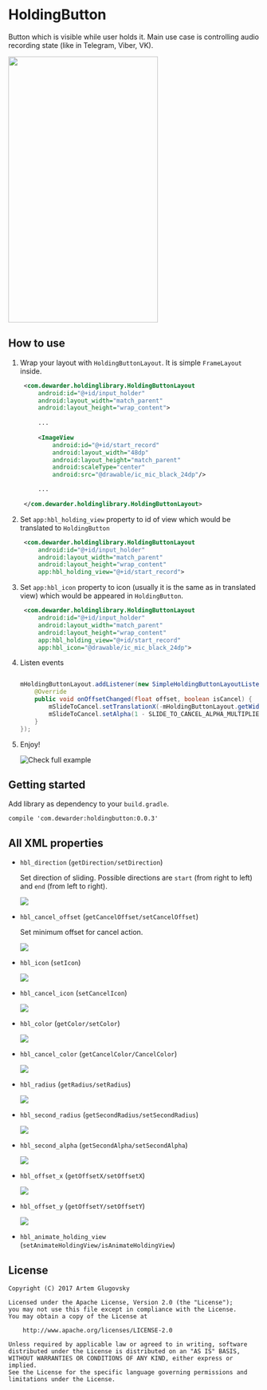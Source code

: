# HoldingButton

Button which is visible while user holds it. Main use case is controlling audio recording state (like in Telegram, Viber, VK). 

<img src="/_arts/example.gif" width="300" height="533"/>

## How to use

1. Wrap your layout with `HoldingButtonLayout`. It is simple `FrameLayout` inside.

   ```xml
    <com.dewarder.holdinglibrary.HoldingButtonLayout
        android:id="@+id/input_holder"
        android:layout_width="match_parent"
        android:layout_height="wrap_content">
        
        ...
     
        <ImageView
            android:id="@+id/start_record"
            android:layout_width="48dp"
            android:layout_height="match_parent"
            android:scaleType="center"
            android:src="@drawable/ic_mic_black_24dp"/>

        ...
 
    </com.dewarder.holdinglibrary.HoldingButtonLayout>

    ```

2. Set `app:hbl_holding_view` property to id of view which would be translated to `HoldingButton`

   ```xml
    <com.dewarder.holdinglibrary.HoldingButtonLayout
        android:id="@+id/input_holder"
        android:layout_width="match_parent"
        android:layout_height="wrap_content"
        app:hbl_holding_view="@+id/start_record">
   ```

3. Set `app:hbl_icon` property to icon (usually it is the same as in translated view) which would be appeared in `HoldingButton`.

   ```xml
    <com.dewarder.holdinglibrary.HoldingButtonLayout
        android:id="@+id/input_holder"
        android:layout_width="match_parent"
        android:layout_height="wrap_content"
        app:hbl_holding_view="@+id/start_record"
        app:hbl_icon="@drawable/ic_mic_black_24dp">
   ```

4. Listen events

   ```java
   
   mHoldingButtonLayout.addListener(new SimpleHoldingButtonLayoutListener() {
       @Override
       public void onOffsetChanged(float offset, boolean isCancel) {
           mSlideToCancel.setTranslationX(-mHoldingButtonLayout.getWidth() * offset);
           mSlideToCancel.setAlpha(1 - SLIDE_TO_CANCEL_ALPHA_MULTIPLIER * offset);
       }
   });
   
   ```

5. Enjoy!

   ![Check full example](https://github.com/dewarder/HoldingButton/tree/master/holdingbuttonsample)

## Getting started

Add library as dependency to your `build.gradle`.

```
compile 'com.dewarder:holdingbutton:0.0.3'
```

## All XML properties

- `hbl_direction` (`getDirection/setDirection`)

   Set direction of sliding. Possible directions are `start` (from right to left) and `end` (from left to right).

   ![](/_arts/hbl_directions.png)

- `hbl_cancel_offset` (`getCancelOffset/setCancelOffset`)

   Set minimum offset for cancel action.

   ![](/_arts/hbl_cancel_offset.png)

- `hbl_icon` (`setIcon`)

   ![](/_arts/hbl_icon.png)

- `hbl_cancel_icon` (`setCancelIcon`)

   ![](/_arts/hbl_cancel_icon.png)

- `hbl_color` (`getColor/setColor`)

   ![](/_arts/hbl_color.png)

- `hbl_cancel_color` (`getCancelColor/CancelColor`)

   ![](/_arts/hbl_cancel_color.png)

- `hbl_radius` (`getRadius/setRadius`)

   ![](/_arts/hbl_radius.png)

- `hbl_second_radius` (`getSecondRadius/setSecondRadius`)

   ![](/_arts/hbl_second_radius.png)

- `hbl_second_alpha` (`getSecondAlpha/setSecondAlpha`)

   ![](/_arts/hbl_second_alpha.png)

- `hbl_offset_x` (`getOffsetX/setOffsetX`)

   ![](/_arts/hbl_offset_x.png)

- `hbl_offset_y` (`getOffsetY/setOffsetY`)

   ![](/_arts/hbl_offset_y.png)

- `hbl_animate_holding_view` (`setAnimateHoldingView/isAnimateHoldingView`)

## License

```
Copyright (C) 2017 Artem Glugovsky

Licensed under the Apache License, Version 2.0 (the "License");
you may not use this file except in compliance with the License.
You may obtain a copy of the License at

    http://www.apache.org/licenses/LICENSE-2.0

Unless required by applicable law or agreed to in writing, software
distributed under the License is distributed on an "AS IS" BASIS,
WITHOUT WARRANTIES OR CONDITIONS OF ANY KIND, either express or implied.
See the License for the specific language governing permissions and
limitations under the License.
```
